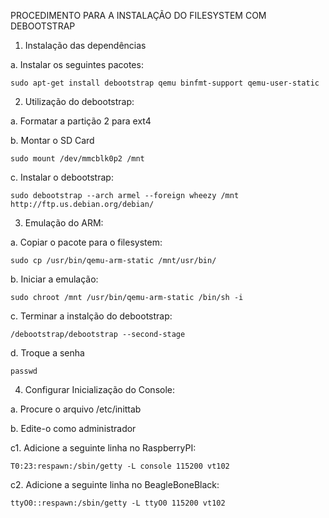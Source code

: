 PROCEDIMENTO PARA A INSTALAÇÃO DO FILESYSTEM COM DEBOOTSTRAP

1. Instalação das dependências

  a. Instalar os seguintes pacotes:
  
    sudo apt-get install debootstrap qemu binfmt-support qemu-user-static
    
2. Utilização do debootstrap:

  a. Formatar a partição 2 para ext4
  
  b. Montar o SD Card
  
    sudo mount /dev/mmcblk0p2 /mnt
  c. Instalar o debootstrap:
  
    sudo debootstrap --arch armel --foreign wheezy /mnt http://ftp.us.debian.org/debian/

3. Emulação do ARM:

  a. Copiar o pacote para o filesystem:
  
    sudo cp /usr/bin/qemu-arm-static /mnt/usr/bin/
    
  b. Iniciar a emulação:
  
    sudo chroot /mnt /usr/bin/qemu-arm-static /bin/sh -i
    
  c. Terminar a instalção do debootstrap:
  
    /debootstrap/debootstrap --second-stage
    
  d. Troque a senha
  
    passwd

4. Configurar Inicialização do Console:

  a. Procure o arquivo /etc/inittab
  
  b. Edite-o como administrador
  
  c1. Adicione a seguinte linha no RaspberryPI:
  
    T0:23:respawn:/sbin/getty -L console 115200 vt102
    
  c2. Adicione a seguinte linha no BeagleBoneBlack:
  
    ttyO0::respawn:/sbin/getty -L ttyO0 115200 vt102    
    
